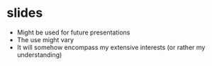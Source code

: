 # slides
- Might be used for future presentations
- The use might vary
- It will somehow encompass my extensive interests (or rather my understanding)
